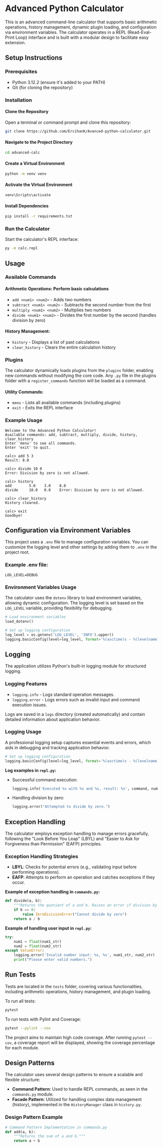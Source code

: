 # Advanced Python Calculator

This is an advanced command-line calculator that supports basic arithmetic operations, history management, dynamic plugin loading, and configuration via environment variables. The calculator operates in a REPL (Read-Eval-Print Loop) interface and is built with a modular design to facilitate easy extension.

## Setup Instructions

### Prerequisites
- Python 3.12.2 (ensure it's added to your PATH)
- Git (for cloning the repository)

### Installation

#### Clone the Repository
Open a terminal or command prompt and clone this repository:

```bash
git clone https://github.com/ErcihanK/Avanced-python-calculator.git
```

#### Navigate to the Project Directory
```bash
cd advanced-calc
```

#### Create a Virtual Environment
```bash
python -m venv venv
```

#### Activate the Virtual Environment
```bash
venv\Scripts\activate
```

#### Install Dependencies
```bash
pip install -r requirements.txt
```

### Run the Calculator
Start the calculator's REPL interface:
```bash
py -m calc.repl
```

## Usage

### Available Commands

#### Arithmetic Operations: Perform basic calculations
- `add <num1> <num2>` - Adds two numbers
- `subtract <num1> <num2>` - Subtracts the second number from the first
- `multiply <num1> <num2>` - Multiplies two numbers
- `divide <num1> <num2>` - Divides the first number by the second (handles division by zero)

#### History Management:
- `history` - Displays a list of past calculations
- `clear_history` - Clears the entire calculation history

### Plugins
The calculator dynamically loads plugins from the `plugins` folder, enabling new commands without modifying the core code. Any `.py` file in the plugins folder with a `register_commands` function will be loaded as a command.

#### Utility Commands:
- `menu` - Lists all available commands (including plugins)
- `exit` - Exits the REPL interface

### Example Usage
```
Welcome to the Advanced Python Calculator!
Available commands: add, subtract, multiply, divide, history, clear_history
Enter 'menu' to see all commands.
Enter 'exit' to quit.

calc> add 5 3
Result: 8.0

calc> divide 10 0
Error: Division by zero is not allowed.

calc> history
add        5.0    3.0    8.0
divide     10.0   0.0    Error: Division by zero is not allowed.

calc> clear_history
History cleared.

calc> exit
Goodbye!
```

## Configuration via Environment Variables
This project uses a `.env` file to manage configuration variables. You can customize the logging level and other settings by adding them to `.env` in the project root.

### Example .env file:
```
LOG_LEVEL=DEBUG
```

### Environment Variables Usage
The calculator uses the `dotenv` library to load environment variables, allowing dynamic configuration. The logging level is set based on the `LOG_LEVEL` variable, providing flexibility for debugging.

```python
# Load environment variables
load_dotenv()

# Set up logging configuration
log_level = os.getenv('LOG_LEVEL', 'INFO').upper()
logging.basicConfig(level=log_level, format='%(asctime)s - %(levelname)s - %(message)s')
```

## Logging
The application utilizes Python's built-in logging module for structured logging.

### Logging Features
- `logging.info` - Logs standard operation messages.
- `logging.error` - Logs errors such as invalid input and command execution issues.

Logs are saved in a `logs` directory (created automatically) and contain detailed information about application behavior.

### Logging Usage
A professional logging setup captures essential events and errors, which aids in debugging and tracking application behavior.

```python
# Set up logging configuration
logging.basicConfig(level=log_level, format='%(asctime)s - %(levelname)s - %(message)s')
```

**Log examples in `repl.py`:**
- Successful command execution:
  ```python
  logging.info('Executed %s with %s and %s, result: %s', command, num1, num2, result)
  ```
- Handling division by zero:
  ```python
  logging.error("Attempted to divide by zero.")
  ```

## Exception Handling
The calculator employs exception handling to manage errors gracefully, following the "Look Before You Leap" (LBYL) and "Easier to Ask for Forgiveness than Permission" (EAFP) principles.

### Exception Handling Strategies
- **LBYL**: Checks for potential errors (e.g., validating input before performing operations).
- **EAFP**: Attempts to perform an operation and catches exceptions if they occur.

**Example of exception handling in `commands.py`:**
```python
def divide(a, b):
    """Returns the quotient of a and b. Raises an error if division by zero."""
    if b == 0:
        raise ZeroDivisionError("Cannot divide by zero")
    return a / b
```

**Example of handling user input in `repl.py`:**
```python
try:
    num1 = float(num1_str)
    num2 = float(num2_str)
except ValueError:
    logging.error('Invalid number input: %s, %s', num1_str, num2_str)
    print("Please enter valid numbers.")
```

## Run Tests
Tests are located in the `tests` folder, covering various functionalities, including arithmetic operations, history management, and plugin loading.

To run all tests:
```bash
pytest
```

To run tests with Pylint and Coverage:
```bash
pytest --pylint --cov
```

The project aims to maintain high code coverage. After running `pytest --cov`, a coverage report will be displayed, showing the coverage percentage for each module.

## Design Patterns
The calculator uses several design patterns to ensure a scalable and flexible structure:
- **Command Pattern**: Used to handle REPL commands, as seen in the `commands.py` module.
- **Facade Pattern**: Utilized for handling complex data management (history), implemented in the `HistoryManager` class in `history.py`.

### Design Pattern Example
```python
# Command Pattern Implementation in commands.py
def add(a, b):
    """Returns the sum of a and b."""
    return a + b
```
